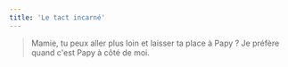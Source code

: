 ```yaml
---
title: 'Le tact incarné'
---
```


> Mamie, tu peux aller plus loin et laisser ta place à Papy ? Je préfère quand
> c'est Papy à côté de moi.
